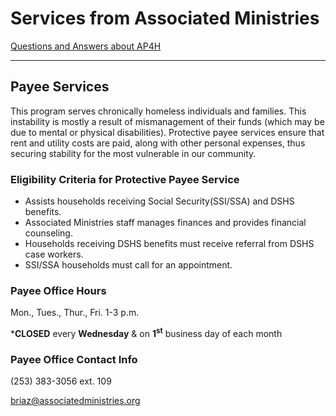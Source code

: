 # Services from Associated Ministries
[Questions and Answers about AP4H](./faq.markdown)

---
## Payee Services
This program serves chronically homeless individuals and families. This instability is mostly a result of mismanagement of their funds (which may be due to mental or physical disabilities). Protective payee services ensure that rent and utility costs are paid, along with other personal expenses, thus securing stability for the most vulnerable in our community.

### Eligibility Criteria for Protective Payee Service
*   Assists households receiving Social Security(SSI/SSA) and DSHS benefits.
*   Associated Ministries staff manages finances and provides financial counseling.
*   Households receiving DSHS benefits must receive referral from DSHS case workers.
*   SSI/SSA households must call for an appointment.

### **Payee Office Hours**

Mon., Tues., Thur., Fri. 1-3 p.m.

***CLOSED** every **Wednesday** & on **1<sup>st</sup>** business day of each month

### **Payee Office Contact Info**

(253) 383-3056 ext. 109

[briaz@associatedministries.org](mailto:briaz@associatedministries.org)
